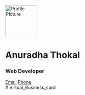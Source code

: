 <!DOCTYPE html>
<html lang="en">
<head>
    <meta charset="UTF-8">
    <meta name="viewport" content="width=device-width, initial-scale=1.0">
    <title>Business Card</title>
    <link rel="stylesheet" href="style.css">
</head>
<body>
    <div class="card">
        <img src="Profile Picture.jpg" height="100px" width="100px" alt="Profile Picture">
        <h1>Anuradha Thokal</h1>
        <h3>Web Developer</h3>
        <div class="contact">
            <a href="htcanuradhathokal@gmail.com">Email</a> 
            <a href="9970651967">Phone</a>
       </div>
</body>
</html>
# Virtual_Business_card
